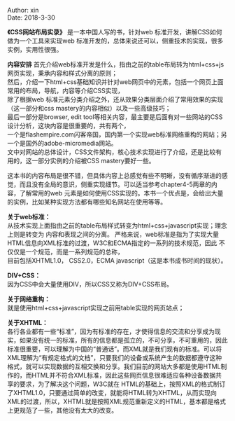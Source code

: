 Author: xin  
Date: 2018-3-30

**《CSS网站布局实录》** 是一本中国人写的书，针对web 标准开发，讲解CSS如何做为一个工具来实现web 标准开发的，总体来说还可以，侧重技术的实现，很多实例，实用性很强。

**内容安排**
    首先介绍web标准开发是什么，指由之前的table布局转为html+css+js网页实现，秉承内容和样式分离的原则；  
    然后，介绍一下html+css基础知识并针对web网页中的元素，包括一个网页上面常用的布局，导航，内容等介绍CSS实现，  
    除了根据web 标准元素分类介绍之外，还从效果分类层面介绍了常用效果的实现（这一部分和css mastery的内容相似）以及一些高级技巧；  
    最后一部分是browser, edit tool等相关内容，最主要是后面有对一些网站的CSS设计分析，这块内容是很重要的，共有两个，  
    一个是flashempire.com闪客帝国，国内第一个实现web标准网络重构的网站；另一个是国外的adobe-micromedia网站。  
    文中对网站的总体设计，CSS文件架构，核心技术实现进行了介绍，还是比较有用的，这一部分实例的介绍被CSS mastery要好一些。
    
   这本书的内容布局是很不错，但具体内容上总感觉有些不明晰，没有循序渐进的感觉，而且没有全局的意识，侧重实现细节。可以适当参考chapter4-5两章的内容，了解常用的web 元素是如何使用CSS实现的。本书一个优点是，会给出大量的实例，比如某种实现方法都有哪些知名网站在使用等等。

**关于web标准：**  
从技术实现上面指由之前的table布局样式转变为html+css+javascript实现；理念上则是转变为 内容和表现之间的分离。
严格来说，web标准是指为了实现大量HTML信息向XML标准的过渡，W3C和ECMA指定的一系列的技术规范，因此 不仅仅是一个规范，而是一系列规范的总称，  
目前包括XHTML1.0， CSS2.0，ECMA javascript（这是本书成书时间的现状）。

**DIV+CSS：**   
因为CSS中会大量使用DIV，所以CSS又称为DIV+CSS布局。  

**关于网络重构：**  
就是使用html+css+javascript实现之前用table实现的网页站点；  

**关于XHTML：**  
各行各业都有一些“标准”，因为有标准的存在，才使得信息的交流和分享成为现实，如果没有统一的标准，所有的信息都是孤立的，不可分享，不可重用的，因此标准很重要，可以理解为中国的“普通话”。而XML就是我们现有的标准。可以将XML理解为“有规定格式的文档”，只要我们的设备或系统产生的数据都遵守这种格式，就可以实现数据的互相交换和分享。我们目前的网站大多都是使用HTML制作的，而HTML并不符合XML标准，因此这些网页信息很难适应各种设备数据共享的要求，为了解决这个问题，W3C就在 HTML的基础上，按照XML的格式制订了XHTML1.0，只要通过简单的改变，就能将HTML转为XHTML，从而实现向XML的过渡，所以，XHTML就是按照XML规范重新定义的HTML，基本都是格式上更规范了一些，其他没有太大的改变。
